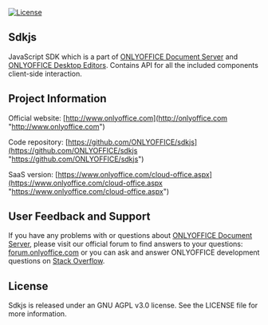 
[![License](https://img.shields.io/badge/License-GNU%20AGPL%20V3-green.svg?style=flat)](https://www.gnu.org/licenses/agpl-3.0.en.html) 

## Sdkjs

JavaScript SDK which is a part of [ONLYOFFICE Document Server][2] and [ONLYOFFICE Desktop Editors][4]. Contains API for all the included components client-side interaction.

## Project Information

Official website: [http://www.onlyoffice.com](http://onlyoffice.com "http://www.onlyoffice.com")

Code repository: [https://github.com/ONLYOFFICE/sdkjs](https://github.com/ONLYOFFICE/sdkjs "https://github.com/ONLYOFFICE/sdkjs")

SaaS version: [https://www.onlyoffice.com/cloud-office.aspx](https://www.onlyoffice.com/cloud-office.aspx "https://www.onlyoffice.com/cloud-office.aspx")

## User Feedback and Support

If you have any problems with or questions about [ONLYOFFICE Document Server][2], please visit our official forum to find answers to your questions: [forum.onlyoffice.com][1] or you can ask and answer ONLYOFFICE development questions on [Stack Overflow][3].

  [1]: https://forum.onlyoffice.com
  [2]: https://github.com/ONLYOFFICE/DocumentServer
  [3]: http://stackoverflow.com/questions/tagged/onlyoffice
  [4]: https://github.com/ONLYOFFICE/DesktopEditors
  
## License

Sdkjs is released under an GNU AGPL v3.0 license. See the LICENSE file for more information.
